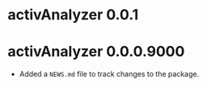 # activAnalyzer 0.0.1

# activAnalyzer 0.0.0.9000

* Added a `NEWS.md` file to track changes to the package.
